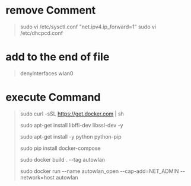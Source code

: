 # remove Comment
> sudo vi /etc/sysctl.conf
"net.ipv4.ip_forward=1"
> sudo vi /etc/dhcpcd.conf
# add to the end of file
> denyinterfaces wlan0

# execute Command
> sudo curl -sSL https://get.docker.com | sh
> 
> sudo apt-get install libffi-dev libssl-dev -y
> 
> sudo apt-get install -y python python-pip
> 
> sudo pip install docker-compose
> 
> sudo docker build . --tag autowlan
> 
> sudo docker run --name autowlan_open --cap-add=NET_ADMIN --network=host  autowlan


